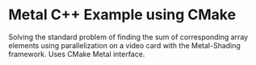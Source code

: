 # Metal C++ Example using CMake 

Solving the standard problem of finding the sum of corresponding array elements using parallelization on a video card with the Metal-Shading framework. Uses CMake Metal interface.